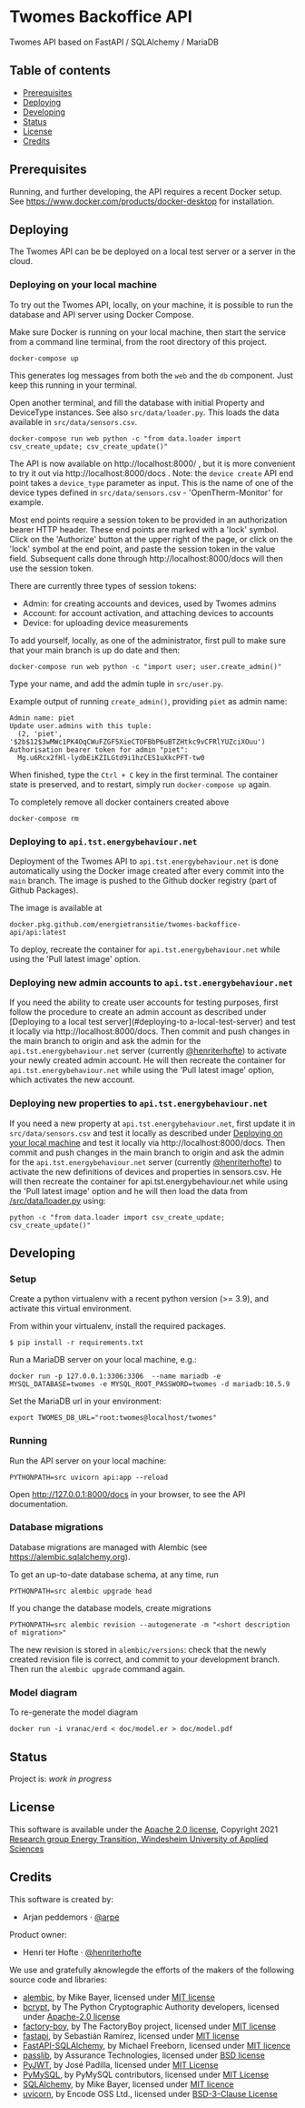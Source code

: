 # Twomes Backoffice API

Twomes API based on FastAPI / SQLAlchemy / MariaDB 

## Table of contents

- [Prerequisites](#prerequisites)
- [Deploying](#deploying)
- [Developing](#developing)
- [Status](#status)
- [License](#license)
- [Credits](#credits)


## Prerequisites

Running, and further developing, the API requires a recent Docker setup.
See https://www.docker.com/products/docker-desktop for installation.


## Deploying 

The Twomes API can be be deployed on a local test server or a server in the cloud.

### Deploying on your local machine

To try out the Twomes API, locally, on your machine, it is possible to run 
the database and API server using Docker Compose. 

Make sure Docker is running on your local machine, then start the service from a command line terminal, from the root directory 
of this project.
```shell
docker-compose up
```

This generates log messages from both the `web` and the `db` component.
Just keep this running in your terminal.

Open another terminal, and fill the database with initial Property and 
DeviceType instances. See also `src/data/loader.py`. This loads the data
available in `src/data/sensors.csv`.
```shell
docker-compose run web python -c "from data.loader import csv_create_update; csv_create_update()"
```

The API is now available on http://localhost:8000/ , but it is more convenient
to try it out via http://localhost:8000/docs . Note: the `device create` API
end point takes a `device_type` parameter as input. This is the name of one
of the device types defined in `src/data/sensors.csv` - 'OpenTherm-Monitor' 
for example.

Most end points require a session token to be provided in an authorization
bearer HTTP header. These end points are marked with a 'lock' symbol. Click
on the 'Authorize' button at the upper right of the page, or click on the 
'lock' symbol at the end point, and paste the session token in the value field.
Subsequent calls done through http://localhost:8000/docs will then use the
session token.

There are currently three types of session tokens:
- Admin: for creating accounts and devices, used by Twomes admins
- Account: for account activation, and attaching devices to accounts
- Device: for uploading device measurements

To add yourself, locally, as one of the administrator, first pull to make sure that your main branch is up do date and then:
```shell
docker-compose run web python -c "import user; user.create_admin()"
```
Type your name, and add the admin tuple in `src/user.py`.

Example output of running `create_admin()`, providing `piet` as admin name:
```text
Admin name: piet
Update user.admins with this tuple:
  (2, 'piet', '$2b$12$3wMWc1PK4OqCWuFZGF5XieCTOFBbP6uBTZHtkc9vCFRlYUZciXOuu')
Authorisation bearer token for admin "piet":
  Mg.u6Rcx2fHl-lydbEiKZILGtd9i1hzCES1uXkcPFT-tw0
```

When finished, type the `Ctrl + C` key in the first terminal. The container state is 
preserved, and to restart, simply run `docker-compose up` again.

To completely remove all docker containers created above
```shell
docker-compose rm
```

### Deploying to `api.tst.energybehaviour.net`

Deployment of the Twomes API to `api.tst.energybehaviour.net` is done automatically using the Docker image created after
every commit into the `main` branch. The image is pushed to the Github
docker registry (part of Github Packages).

The image is available at
```text
docker.pkg.github.com/energietransitie/twomes-backoffice-api/api:latest
```
To deploy, recreate the container for `api.tst.energybehaviour.net` while using the 'Pull latest image' option.

### Deploying new admin accounts to `api.tst.energybehaviour.net`
If you need the ability to create user accounts for testing purposes, first follow the procedure to create an admin account as described under [Deploying to a local test server](#deploying-to a-local-test-server) and test it locally via http://localhost:8000/docs. Then commit and push changes in the main branch to origin and ask the admin for the `api.tst.energybehaviour.net` server (currently [@henriterhofte](https://github.com/henriterhofte)) to activate your newly created admin account. He will then recreate the container for `api.tst.energybehaviour.net` while using the 'Pull latest image' option, which activates the new account.

### Deploying new properties to `api.tst.energybehaviour.net`
If you need a new property at `api.tst.energybehaviour.net`, first update it in `src/data/sensors.csv` and test it locally as described under [Deploying on your local machine](#deploying-on-yourlocal-machine) and test it locally via http://localhost:8000/docs. Then commit and push changes in the main branch to origin and ask the admin for the `api.tst.energybehaviour.net` server (currently [@henriterhofte](https://github.com/henriterhofte)) to activate the new definitions of devices and properties in sensors.csv. He will then recreate the container for api.tst.energybehaviour.net while using the 'Pull latest image' option and he will then load the data from [/src/data/loader.py](../blob/main/src/data/loader.py) using: 
```shell
python -c "from data.loader import csv_create_update; csv_create_update()"
```

## Developing

### Setup

Create a python virtualenv with a recent python version (>= 3.9), and 
activate this virtual environment.

From within your virtualenv, install the required packages.
```shell
$ pip install -r requirements.txt
```

Run a MariaDB server on your local machine, e.g.:
```shell
docker run -p 127.0.0.1:3306:3306  --name mariadb -e MYSQL_DATABASE=twomes -e MYSQL_ROOT_PASSWORD=twomes -d mariadb:10.5.9
```

Set the MariaDB url in your environment:
```shell
export TWOMES_DB_URL="root:twomes@localhost/twomes"
```

### Running

Run the API server on your local machine:
```shell
PYTHONPATH=src uvicorn api:app --reload
```

Open http://127.0.0.1:8000/docs in your browser, to see the API documentation.


### Database migrations

Database migrations are managed with Alembic (see https://alembic.sqlalchemy.org).

To get an up-to-date database schema, at any time, run
```shell
PYTHONPATH=src alembic upgrade head
```

If you change the database models, create migrations
```shell
PYTHONPATH=src alembic revision --autogenerate -m "<short description of migration>"
```

The new revision is stored in `alembic/versions`: check that the newly 
created revision file is correct, and commit to your development branch.
Then run the `alembic upgrade` command again.


### Model diagram

To re-generate the model diagram
```shell
docker run -i vranac/erd < doc/model.er > doc/model.pdf 
```


## Status

Project is: _work in progress_


## License

This software is available under the [Apache 2.0 license](./LICENSE), 
Copyright 2021 [Research group Energy Transition, Windesheim University of 
Applied Sciences](https://windesheim.nl/energietransitie) 


## Credits

This software is created by:
* Arjan peddemors  ·  [@arpe](https://github.com/arpe)

Product owner:
* Henri ter Hofte  ·  [@henriterhofte](https://github.com/henriterhofte)

We use and gratefully aknowlegde the efforts of the makers of the following source code and libraries:

* [alembic](https://alembic.sqlalchemy.org), by Mike Bayer, licensed under [MIT license](https://opensource.org/licenses/MIT)
* [bcrypt](https://github.com/pyca/bcrypt/), by The Python Cryptographic Authority developers, licensed under [Apache-2.0 license](https://raw.githubusercontent.com/pyca/bcrypt/main/LICENSE)
* [factory-boy](https://github.com/FactoryBoy/factory_boy), by The FactoryBoy project, licensed under [MIT license](https://raw.githubusercontent.com/FactoryBoy/factory_boy/master/LICENSE)
* [fastapi](https://github.com/tiangolo/fastapi), by Sebastián Ramírez, licensed under [MIT license](https://raw.githubusercontent.com/tiangolo/fastapi/master/LICENSE)
* [FastAPI-SQLAlchemy](https://github.com/mfreeborn/fastapi-sqlalchemy), by Michael Freeborn, licensed under [MIT licence](https://opensource.org/licenses/MIT)
* [passlib](https://foss.heptapod.net/python-libs/passlib), by Assurance Technologies, licensed under [BSD license](https://foss.heptapod.net/python-libs/passlib/-/raw/branch/stable/LICENSE)
* [PyJWT](https://github.com/jpadilla/pyjwt), by José Padilla, licensed under [MIT License](https://raw.githubusercontent.com/jpadilla/pyjwt/master/LICENSE)
* [PyMySQL](https://github.com/PyMySQL/PyMySQL/), by PyMySQL contributors, licensed under [MIT License](https://raw.githubusercontent.com/PyMySQL/PyMySQL/master/LICENSE)
* [SQLAlchemy](https://www.sqlalchemy.org/), by Mike Bayer, licensed under [MIT licence](https://opensource.org/licenses/MIT)
* [uvicorn](https://github.com/encode/uvicorn), by  Encode OSS Ltd., licensed under [BSD-3-Clause License](https://raw.githubusercontent.com/encode/uvicorn/master/LICENSE.md)
